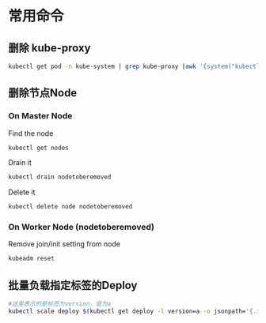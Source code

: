 # 常用命令

## 删除 kube-proxy

```sh
kubectl get pod -n kube-system | grep kube-proxy |awk '{system("kubectl delete pod "$1" -n kube-system")}'
```

## 删除节点Node

### On Master Node

Find the node

```sh
kubectl get nodes
```

Drain it

```sh
kubectl drain nodetoberemoved
```

Delete it

```sh
kubectl delete node nodetoberemoved
```

### On Worker Node (nodetoberemoved)

Remove join/init setting from node

```sh
kubeadm reset
```

## 批量负载指定标签的Deploy

```sh
#这里表示的是标签为version，值为a
kubectl scale deploy $(kubectl get deploy -l version=a -o jsonpath='{.items[*].metadata.name}') --replicas=0
```
